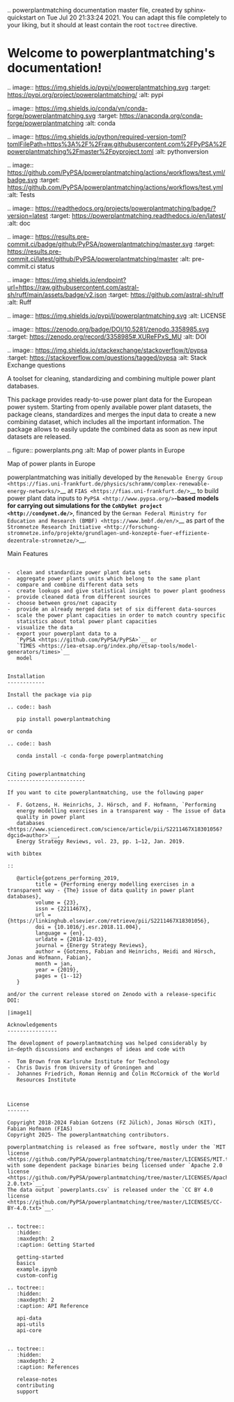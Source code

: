 .. powerplantmatching documentation master file, created by
   sphinx-quickstart on Tue Jul 20 21:33:24 2021.
   You can adapt this file completely to your liking, but it should at least
   contain the root `toctree` directive.

Welcome to powerplantmatching's documentation!
==============================================

.. image:: https://img.shields.io/pypi/v/powerplantmatching.svg
    :target: https://pypi.org/project/powerplantmatching/
    :alt: pypi

.. image:: https://img.shields.io/conda/vn/conda-forge/powerplantmatching.svg
    :target: https://anaconda.org/conda-forge/powerplantmatching
    :alt: conda

.. image:: https://img.shields.io/python/required-version-toml?tomlFilePath=https%3A%2F%2Fraw.githubusercontent.com%2FPyPSA%2Fpowerplantmatching%2Fmaster%2Fpyproject.toml
    :alt: pythonversion

.. image:: https://github.com/PyPSA/powerplantmatching/actions/workflows/test.yml/badge.svg
    :target: https://github.com/PyPSA/powerplantmatching/actions/workflows/test.yml
    :alt: Tests

.. image:: https://readthedocs.org/projects/powerplantmatching/badge/?version=latest
    :target: https://powerplantmatching.readthedocs.io/en/latest/
    :alt: doc

.. image:: https://results.pre-commit.ci/badge/github/PyPSA/powerplantmatching/master.svg
    :target: https://results.pre-commit.ci/latest/github/PyPSA/powerplantmatching/master
    :alt: pre-commit.ci status

.. image:: https://img.shields.io/endpoint?url=https://raw.githubusercontent.com/astral-sh/ruff/main/assets/badge/v2.json
    :target: https://github.com/astral-sh/ruff
    :alt: Ruff

.. image:: https://img.shields.io/pypi/l/powerplantmatching.svg
    :alt: LICENSE

.. image:: https://zenodo.org/badge/DOI/10.5281/zenodo.3358985.svg
    :target: https://zenodo.org/record/3358985#.XUReFPxS_MU
    :alt: DOI

.. image:: https://img.shields.io/stackexchange/stackoverflow/t/pypsa
    :target: https://stackoverflow.com/questions/tagged/pypsa
    :alt: Stack Exchange questions

A toolset for cleaning, standardizing and combining multiple power plant
databases.

This package provides ready-to-use power plant data for the European
power system. Starting from openly available power plant datasets, the
package cleans, standardizes and merges the input data to create a new
combining dataset, which includes all the important information. The
package allows to easily update the combined data as soon as new input
datasets are released.

.. figure:: powerplants.png
   :alt: Map of power plants in Europe

   Map of power plants in Europe

powerplantmatching was initially developed by the `Renewable Energy
Group <https://fias.uni-frankfurt.de/physics/schramm/complex-renewable-energy-networks/>`__
at `FIAS <https://fias.uni-frankfurt.de/>`__ to build power plant data
inputs to `PyPSA <http://www.pypsa.org/>`__-based models for carrying
out simulations for the `CoNDyNet project <http://condynet.de/>`__,
financed by the `German Federal Ministry for Education and Research
(BMBF) <https://www.bmbf.de/en/>`__ as part of the `Stromnetze Research
Initiative <http://forschung-stromnetze.info/projekte/grundlagen-und-konzepte-fuer-effiziente-dezentrale-stromnetze/>`__.

Main Features
~~~~~~~~~~~~~~

-  clean and standardize power plant data sets
-  aggregate power plants units which belong to the same plant
-  compare and combine different data sets
-  create lookups and give statistical insight to power plant goodness
-  provide cleaned data from different sources
-  choose between gros/net capacity
-  provide an already merged data set of six different data-sources
-  scale the power plant capacities in order to match country specific
   statistics about total power plant capacities
-  visualize the data
-  export your powerplant data to a
   `PyPSA <https://github.com/PyPSA/PyPSA>`__ or
   `TIMES <https://iea-etsap.org/index.php/etsap-tools/model-generators/times>`__
   model


Installation
------------

Install the package via pip

.. code:: bash

   pip install powerplantmatching

or conda

.. code:: bash

   conda install -c conda-forge powerplantmatching


Citing powerplantmatching
-------------------------

If you want to cite powerplantmatching, use the following paper

-  F. Gotzens, H. Heinrichs, J. Hörsch, and F. Hofmann, `Performing
   energy modelling exercises in a transparent way - The issue of data
   quality in power plant
   databases <https://www.sciencedirect.com/science/article/pii/S2211467X18301056?dgcid=author>`__,
   Energy Strategy Reviews, vol. 23, pp. 1–12, Jan. 2019.

with bibtex

::

   @article{gotzens_performing_2019,
         title = {Performing energy modelling exercises in a transparent way - {The} issue of data quality in power plant databases},
         volume = {23},
         issn = {2211467X},
         url = {https://linkinghub.elsevier.com/retrieve/pii/S2211467X18301056},
         doi = {10.1016/j.esr.2018.11.004},
         language = {en},
         urldate = {2018-12-03},
         journal = {Energy Strategy Reviews},
         author = {Gotzens, Fabian and Heinrichs, Heidi and Hörsch, Jonas and Hofmann, Fabian},
         month = jan,
         year = {2019},
         pages = {1--12}
   }

and/or the current release stored on Zenodo with a release-specific DOI:

|image1|

Acknowledgements
----------------

The development of powerplantmatching was helped considerably by
in-depth discussions and exchanges of ideas and code with

-  Tom Brown from Karlsruhe Institute for Technology
-  Chris Davis from University of Groningen and
-  Johannes Friedrich, Roman Hennig and Colin McCormick of the World
   Resources Institute



License
-------

Copyright 2018-2024 Fabian Gotzens (FZ Jülich), Jonas Hörsch (KIT), Fabian Hofmann (FIAS)
Copyright 2025- The powerplantmatching contributors.

powerplantmatching is released as free software, mostly under the `MIT license <https://github.com/PyPSA/powerplantmatching/tree/master/LICENSES/MIT.txt>`__,
with some dependent package binaries being licensed under `Apache 2.0 license <https://github.com/PyPSA/powerplantmatching/tree/master/LICENSES/Apache-2.0.txt>`__.
The data output `powerplants.csv` is released under the `CC BY 4.0 license <https://github.com/PyPSA/powerplantmatching/tree/master/LICENSES/CC-BY-4.0.txt>`__.


.. toctree::
   :hidden:
   :maxdepth: 2
   :caption: Getting Started

   getting-started
   basics
   example.ipynb
   custom-config

.. toctree::
   :hidden:
   :maxdepth: 2
   :caption: API Reference

   api-data
   api-utils
   api-core


.. toctree::
   :hidden:
   :maxdepth: 2
   :caption: References

   release-notes
   contributing
   support

